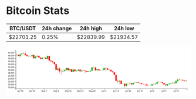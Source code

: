 # Bitcoin Stats

BTC/USDT|24h change|24h high|24h low|
|---|---|---|---|
|$22701.25|0.25%|$22839.99|$21934.57|

<img src="./chart.svg">
